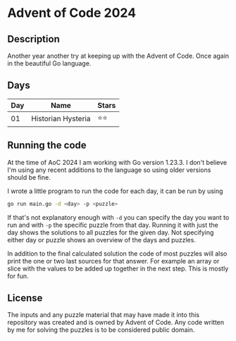 # Advent of Code 2024
## Description
Another year another try at keeping up with the Advent of Code. Once again in the beautiful Go language.  

## Days
|Day|Name|Stars|
|---|----|-----|
|01|Historian Hysteria|⭐⭐|


##  Running the code
At the time of AoC 2024 I am working with Go version 1.23.3. I don't believe I'm using any recent additions to the language so using older versions should be fine.

I wrote a little program to run the code for each day, it can be run by using
```bash
go run main.go -d <day> -p <puzzle>
```

If that's not explanatory enough with `-d` you can specify the day you want to run and with `-p` the specific puzzle from that day. Running it with just the day shows the solutions to all puzzles for the given day. Not specifying either day or puzzle shows an overview of the days and puzzles.

In addition to the final calculated solution the code of most puzzles will also print the one or two last sources for that answer. For example an array or slice with the values to be added up together in the next step. This is mostly for fun.

## License
The inputs and any puzzle material that may have made it into this repository was created and is owned by Advent of Code. Any code written by me for solving the puzzles is to be considered public domain.